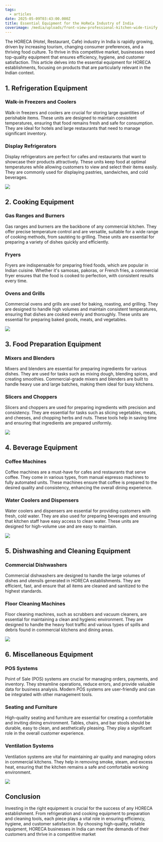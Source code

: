 ```yaml
---
tags:
  - articles
date: 2025-05-09T03:43:00.000Z
title: Essential Equipment for the HoReCa Industry of India
coverimage: /media/uploads/front-view-professional-kitchen-wide-tinify.jpg
---
```

The HORECA (Hotel, Restaurant, Cafe) industry in India is rapidly growing, driven by increasing tourism, changing consumer preferences, and a thriving food culture. To thrive in this competitive market, businesses need top-quality equipment that ensures efficiency, hygiene, and customer satisfaction. This article delves into the essential equipment for HORECA establishments, focusing on products that are particularly relevant in the Indian context.

## 1. Refrigeration Equipment

### Walk-in Freezers and Coolers

Walk-in freezers and coolers are crucial for storing large quantities of perishable items. These units are designed to maintain consistent temperatures, ensuring that food remains fresh and safe for consumption. They are ideal for hotels and large restaurants that need to manage significant inventory.

### Display Refrigerators

Display refrigerators are perfect for cafes and restaurants that want to showcase their products attractively. These units keep food at optimal temperatures while allowing customers to view and select their items easily. They are commonly used for displaying pastries, sandwiches, and cold beverages.

![](/media/uploads/84926.jpg)

## 2. Cooking Equipment

### Gas Ranges and Burners

Gas ranges and burners are the backbone of any commercial kitchen. They offer precise temperature control and are versatile, suitable for a wide range of cooking methods, from sautéing to grilling. These units are essential for preparing a variety of dishes quickly and efficiently.

### Fryers

Fryers are indispensable for preparing fried foods, which are popular in Indian cuisine. Whether it's samosas, pakoras, or French fries, a commercial fryer ensures that the food is cooked to perfection, with consistent results every time.

### Ovens and Grills

Commercial ovens and grills are used for baking, roasting, and grilling. They are designed to handle high volumes and maintain consistent temperatures, ensuring that dishes are cooked evenly and thoroughly. These units are essential for preparing baked goods, meats, and vegetables.

![](/media/uploads/59064.jpg)

## 3. Food Preparation Equipment

### Mixers and Blenders

Mixers and blenders are essential for preparing ingredients for various dishes. They are used for tasks such as mixing dough, blending spices, and creating smoothies. Commercial-grade mixers and blenders are built to handle heavy use and large batches, making them ideal for busy kitchens.

### Slicers and Choppers

Slicers and choppers are used for preparing ingredients with precision and consistency. They are essential for tasks such as slicing vegetables, meats, and cheeses, and chopping herbs and nuts. These tools help in saving time and ensuring that ingredients are prepared uniformly.

![](/media/uploads/47288.jpg)

## 4. Beverage Equipment

### Coffee Machines

Coffee machines are a must-have for cafes and restaurants that serve coffee. They come in various types, from manual espresso machines to fully automated units. These machines ensure that coffee is prepared to the desired quality and consistency, enhancing the overall dining experience.

### Water Coolers and Dispensers

Water coolers and dispensers are essential for providing customers with fresh, cold water. They are also used for preparing beverages and ensuring that kitchen staff have easy access to clean water. These units are designed for high-volume use and are easy to maintain.

![](/media/uploads/2148865580.jpg)

## 5. Dishwashing and Cleaning Equipment

### Commercial Dishwashers

Commercial dishwashers are designed to handle the large volumes of dishes and utensils generated in HORECA establishments. They are efficient, fast, and ensure that all items are cleaned and sanitized to the highest standards.

### Floor Cleaning Machines

Floor cleaning machines, such as scrubbers and vacuum cleaners, are essential for maintaining a clean and hygienic environment. They are designed to handle the heavy foot traffic and various types of spills and debris found in commercial kitchens and dining areas.

![](/media/uploads/27100.jpg)

## 6. Miscellaneous Equipment

### POS Systems

Point of Sale (POS) systems are crucial for managing orders, payments, and inventory. They streamline operations, reduce errors, and provide valuable data for business analysis. Modern POS systems are user-friendly and can be integrated with other management tools.

### Seating and Furniture

High-quality seating and furniture are essential for creating a comfortable and inviting dining environment. Tables, chairs, and bar stools should be durable, easy to clean, and aesthetically pleasing. They play a significant role in the overall customer experience.

### Ventilation Systems

Ventilation systems are vital for maintaining air quality and managing odors in commercial kitchens. They help in removing smoke, steam, and excess heat, ensuring that the kitchen remains a safe and comfortable working environment.

![](/media/uploads/100.jpg)

## Conclusion

Investing in the right equipment is crucial for the success of any HORECA establishment. From refrigeration and cooking equipment to preparation and cleaning tools, each piece plays a vital role in ensuring efficiency, hygiene, and customer satisfaction. By choosing high-quality, reliable equipment, HORECA businesses in India can meet the demands of their customers and thrive in a competitive market
